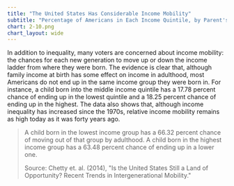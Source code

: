 ```yaml
---
title: "The United States Has Considerable Income Mobility"
subtitle: "Percentage of Americans in Each Income Quintile, by Parent's Income Quintile"
chart: 2-10.png
chart_layout: wide
---
```

In addition to inequality, many voters are concerned about income mobility: the chances for each new generation to move up or down the income ladder from where they were born. The evidence is clear that, although family income at birth has some effect on income in adulthood, most Americans do not end up in the same income group they were born in. For instance, a child born into the middle income quintile has a 17.78 percent chance of ending up in the lowest quintile and a 18.25 percent chance of ending up in the highest. The data also shows that, although income inequality has increased since the 1970s, relative income mobility remains as high today as it was forty years ago.						

> A child born in the lowest income group has a 66.32 percent chance of moving out of that group by adulthood. A child born in the highest income group has a 63.48 percent chance of ending up in a lower one.						
>
> Source: Chetty et. al. (2014), "Is the United States Still a Land of Opportunity? Recent Trends in Intergenerational Mobility."

